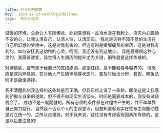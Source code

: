 ```yaml
---
title: 对今后的前瞻
key:  2024-12-23-Healthguidelines
tags:  布尔什维克
---
```

温暖的环境，总会让人有所懈怠。此刻真想有一盆冷水浇在我脸上，浇灭内心躁动不安的心，让我认清自己，认清人性，认清现实。
我总是这样不知不觉的生活在自己所幻想的梦境中，这是对我有害的。但这有时是缓解痛苦的麻药，这是对我有利的。如何安抚我这幼稚的心灵，呵呵，我还没有到这地步。
我是最痛恨这种心灵的，我需要改变，我觉得人生阅历的提升尤为关键，钢铁就是这样炼成的。

对待情感，要有属于我自己的底线原则，那是红线，是不能触碰与越界的。
情感应是双向奔赴的，在对他人产生情愫萌芽状态时，要及时做出分辩，若否，鳄鱼法则才是最佳选择。

我不清楚此刻我选择的这条路是否正确。但我已经走错了一条路，即使这是让我感到骄傲与自豪的道路，但不得不向现实生活低头。时间是需要成本的，我没有试错机会了。
成功不是一蹴而就的，所有必须的条件都在过程中产生的，并不单单靠自己努力就行，当然我不否认个人的主观意识，但要知道客观实在性与主观能动性是对立统一的，之所以走错路，对于我来说，往往没有考虑客观因素所导致的。这是以后要注意的!


---
